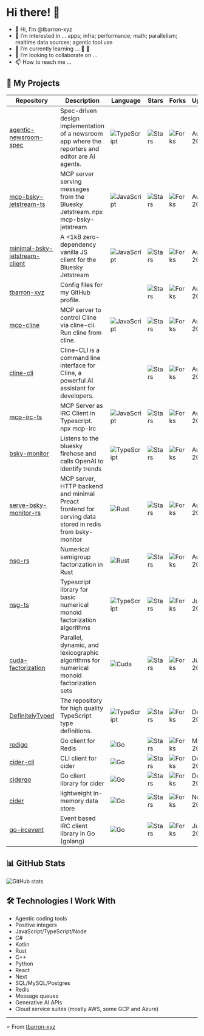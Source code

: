 # Hi there! 👋

- 👋 Hi, I’m @tbarron-xyz
- 👀 I’m interested in ... apps; infra; performance; math; parallelism; realtime data sources; agentic tool use
- 🌱 I’m currently learning ... 🦀 🤖
- 💞️ I’m looking to collaborate on ...
- 📫 How to reach me ...

<!---
tbarron-xyz/tbarron-xyz is a ✨ special ✨ repository because its `README.md` (this file) appears on your GitHub profile.
You can click the Preview link to take a look at your changes.
--->


## 🚀 My Projects

| Repository | Description | Language | Stars | Forks | Updated |
|------------|-------------|----------|-------|-------|---------|
| [agentic-newsroom-spec](https://github.com/tbarron-xyz/agentic-newsroom-spec) | Spec-driven design implementation of a newsroom app where the reporters and editor are AI agents. | ![TypeScript](https://img.shields.io/badge/TypeScript-007ACC?style=flat&logo=typescript&logoColor=white) | ![Stars](https://img.shields.io/github/stars/tbarron-xyz/agentic-newsroom-spec?style=flat) | ![Forks](https://img.shields.io/github/forks/tbarron-xyz/agentic-newsroom-spec?style=flat) | Aug 29, 2025 |
| [mcp-bsky-jetstream-ts](https://github.com/tbarron-xyz/mcp-bsky-jetstream-ts) | MCP server serving messages from the Bluesky Jetstream. npx mcp-bsky-jetstream | ![JavaScript](https://img.shields.io/badge/JavaScript-F7DF1E?style=flat&logo=javascript&logoColor=black) | ![Stars](https://img.shields.io/github/stars/tbarron-xyz/mcp-bsky-jetstream-ts?style=flat) | ![Forks](https://img.shields.io/github/forks/tbarron-xyz/mcp-bsky-jetstream-ts?style=flat) | Aug 29, 2025 |
| [minimal-bsky-jetstream-client](https://github.com/tbarron-xyz/minimal-bsky-jetstream-client) | A <1kB zero-dependency vanilla JS client for the Bluesky Jetstream | ![JavaScript](https://img.shields.io/badge/JavaScript-F7DF1E?style=flat&logo=javascript&logoColor=black) | ![Stars](https://img.shields.io/github/stars/tbarron-xyz/minimal-bsky-jetstream-client?style=flat) | ![Forks](https://img.shields.io/github/forks/tbarron-xyz/minimal-bsky-jetstream-client?style=flat) | Aug 28, 2025 |
| [tbarron-xyz](https://github.com/tbarron-xyz/tbarron-xyz) | Config files for my GitHub profile. | | ![Stars](https://img.shields.io/github/stars/tbarron-xyz/tbarron-xyz?style=flat) | ![Forks](https://img.shields.io/github/forks/tbarron-xyz/tbarron-xyz?style=flat) | Aug 28, 2025 |
| [mcp-cline](https://github.com/tbarron-xyz/mcp-cline) | MCP server to control Cline via cline-cli. Run cline from cline. | ![JavaScript](https://img.shields.io/badge/JavaScript-F7DF1E?style=flat&logo=javascript&logoColor=black) | ![Stars](https://img.shields.io/github/stars/tbarron-xyz/mcp-cline?style=flat) | ![Forks](https://img.shields.io/github/forks/tbarron-xyz/mcp-cline?style=flat) | Aug 26, 2025 |
| [cline-cli](https://github.com/tbarron-xyz/cline-cli) | Cline-CLI is a command line interface for Cline, a powerful AI assistant for developers. | | ![Stars](https://img.shields.io/github/stars/tbarron-xyz/cline-cli?style=flat) | ![Forks](https://img.shields.io/github/forks/tbarron-xyz/cline-cli?style=flat) | Aug 26, 2025 |
| [mcp-irc-ts](https://github.com/tbarron-xyz/mcp-irc-ts) | MCP Server as IRC Client in Typescript. npx mcp-irc | ![JavaScript](https://img.shields.io/badge/JavaScript-F7DF1E?style=flat&logo=javascript&logoColor=black) | ![Stars](https://img.shields.io/github/stars/tbarron-xyz/mcp-irc-ts?style=flat) | ![Forks](https://img.shields.io/github/forks/tbarron-xyz/mcp-irc-ts?style=flat) | Aug 25, 2025 |
| [bsky-monitor](https://github.com/tbarron-xyz/bsky-monitor) | Listens to the bluesky firehose and calls OpenAI to identify trends | ![TypeScript](https://img.shields.io/badge/TypeScript-007ACC?style=flat&logo=typescript&logoColor=white) | ![Stars](https://img.shields.io/github/stars/tbarron-xyz/bsky-monitor?style=flat) | ![Forks](https://img.shields.io/github/forks/tbarron-xyz/bsky-monitor?style=flat) | Aug 24, 2025 |
| [serve-bsky-monitor-rs](https://github.com/tbarron-xyz/serve-bsky-monitor-rs) | MCP server, HTTP backend and minimal Preact frontend for serving data stored in redis from bsky-monitor | ![Rust](https://img.shields.io/badge/Rust-000000?style=flat&logo=rust&logoColor=white) | ![Stars](https://img.shields.io/github/stars/tbarron-xyz/serve-bsky-monitor-rs?style=flat) | ![Forks](https://img.shields.io/github/forks/tbarron-xyz/serve-bsky-monitor-rs?style=flat) | Aug 24, 2025 |
| [nsg-rs](https://github.com/tbarron-xyz/nsg-rs) | Numerical semigroup factorization in Rust | ![Rust](https://img.shields.io/badge/Rust-000000?style=flat&logo=rust&logoColor=white) | ![Stars](https://img.shields.io/github/stars/tbarron-xyz/nsg-rs?style=flat) | ![Forks](https://img.shields.io/github/forks/tbarron-xyz/nsg-rs?style=flat) | Aug 1, 2025 |
| [nsg-ts](https://github.com/tbarron-xyz/nsg-ts) | Typescript library for basic numerical monoid factorization algorithms | ![TypeScript](https://img.shields.io/badge/TypeScript-007ACC?style=flat&logo=typescript&logoColor=white) | ![Stars](https://img.shields.io/github/stars/tbarron-xyz/nsg-ts?style=flat) | ![Forks](https://img.shields.io/github/forks/tbarron-xyz/nsg-ts?style=flat) | Jul 28, 2025 |
| [cuda-factorization](https://github.com/tbarron-xyz/cuda-factorization) | Parallel, dynamic, and lexicographic algorithms for numerical monoid factorization sets | ![Cuda](https://img.shields.io/badge/Cuda-76B900?style=flat&logo=nvidia&logoColor=white) | ![Stars](https://img.shields.io/github/stars/tbarron-xyz/cuda-factorization?style=flat) | ![Forks](https://img.shields.io/github/forks/tbarron-xyz/cuda-factorization?style=flat) | Jul 9, 2025 |
| [DefinitelyTyped](https://github.com/tbarron-xyz/DefinitelyTyped) | The repository for high quality TypeScript type definitions. | ![TypeScript](https://img.shields.io/badge/TypeScript-007ACC?style=flat&logo=typescript&logoColor=white) | ![Stars](https://img.shields.io/github/stars/tbarron-xyz/DefinitelyTyped?style=flat) | ![Forks](https://img.shields.io/github/forks/tbarron-xyz/DefinitelyTyped?style=flat) | Dec 12, 2018 |
| [redigo](https://github.com/tbarron-xyz/redigo) | Go client for Redis | ![Go](https://img.shields.io/badge/Go-00ADD8?style=flat&logo=go&logoColor=white) | ![Stars](https://img.shields.io/github/stars/tbarron-xyz/redigo?style=flat) | ![Forks](https://img.shields.io/github/forks/tbarron-xyz/redigo?style=flat) | Mar 14, 2018 |
| [cider-cli](https://github.com/tbarron-xyz/cider-cli) | CLI client for cider | ![Go](https://img.shields.io/badge/Go-00ADD8?style=flat&logo=go&logoColor=white) | ![Stars](https://img.shields.io/github/stars/tbarron-xyz/cider-cli?style=flat) | ![Forks](https://img.shields.io/github/forks/tbarron-xyz/cider-cli?style=flat) | Dec 5, 2016 |
| [cidergo](https://github.com/tbarron-xyz/cidergo) | Go client library for cider | ![Go](https://img.shields.io/badge/Go-00ADD8?style=flat&logo=go&logoColor=white) | ![Stars](https://img.shields.io/github/stars/tbarron-xyz/cidergo?style=flat) | ![Forks](https://img.shields.io/github/forks/tbarron-xyz/cidergo?style=flat) | Dec 5, 2016 |
| [cider](https://github.com/tbarron-xyz/cider) | lightweight in-memory data store | ![Go](https://img.shields.io/badge/Go-00ADD8?style=flat&logo=go&logoColor=white) | ![Stars](https://img.shields.io/github/stars/tbarron-xyz/cider?style=flat) | ![Forks](https://img.shields.io/github/forks/tbarron-xyz/cider?style=flat) | Nov 11, 2016 |
| [go-ircevent](https://github.com/tbarron-xyz/go-ircevent) | Event based IRC client library in Go (golang) | ![Go](https://img.shields.io/badge/Go-00ADD8?style=flat&logo=go&logoColor=white) | ![Stars](https://img.shields.io/github/stars/tbarron-xyz/go-ircevent?style=flat) | ![Forks](https://img.shields.io/github/forks/tbarron-xyz/go-ircevent?style=flat) | Jul 28, 2016 |

## 📊 GitHub Stats

![GitHub stats](https://github-readme-stats.vercel.app/api?username=tbarron-xyz&show_icons=true&theme=radical)

## 🛠️ Technologies I Work With

- Agentic coding tools
- Positive integers
- JavaScript/TypeScript/Node
- C#
- Kotlin
- Rust
- C++
- Python
- React
- Next
- SQL/MySQL/Postgres
- Redis
- Message queues
- Generative AI APIs
- Cloud service suites (mostly AWS, some GCP and Azure)

---

⭐️ From [tbarron-xyz](https://github.com/tbarron-xyz)

